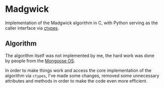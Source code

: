 # Madgwick

Implementation of the Madgwick algorithm in C, with Python serving as the
caller interface via [ctypes](https://docs.python.org/3/library/ctypes.html).

## Algorithm

The algorithm itself was not implemented by me, the hard work was done by
people from the [Mongoose OS](https://github.com/mongoose-os-libs/imu/tree/master). 

In order to make things work and access the core implementation of the
algorithm via `ctypes`, I've made some changes, removed some unnecessary
attributes and methods in order to make the code even more efficient.
